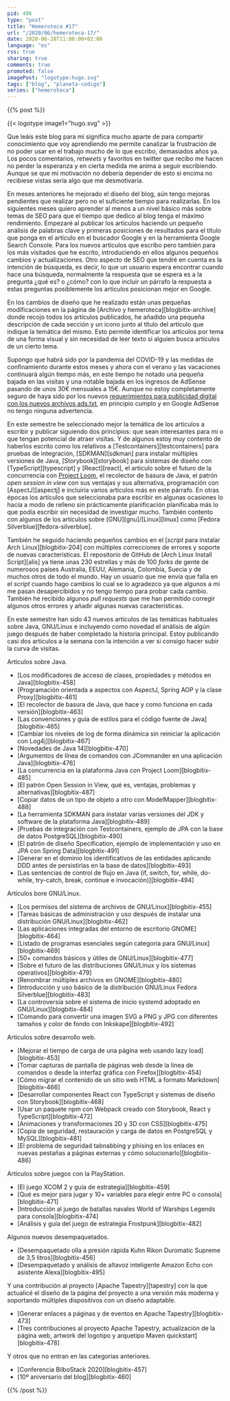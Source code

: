 ```yaml
---
pid: 496
type: "post"
title: "Hemeroteca #17"
url: "/2020/06/hemeroteca-17/"
date: 2020-06-28T11:00:00+02:00
language: "es"
rss: true
sharing: true
comments: true
promoted: false
imagePost: "logotype:hugo.svg"
tags: ["blog", "planeta-codigo"]
series: ["hemeroteca"]
---
```


{{% post %}}

{{< logotype image1="hugo.svg" >}}

Que leáis este blog para mi significa mucho aparte de para compartir conocimiento que voy aprendiendo me permite canalizar la frustración de no poder usar en el trabajo mucho de lo que escribo, demasiados años ya. Los pocos comentarios, _retweets_ y favoritos en twitter que recibo me hacen no perder la esperanza y en cierta medida me anima a seguir escribiendo. Aunque se que mi motivación no debería depender de esto si encima no recibiese vistas sería algo que me desmotivaría.

En meses anteriores he mejorado el diseño del blog, aún tengo mejoras pendientes que realizar pero no el suficiente tiempo para realizarlas. En los siguientes meses quiero aprender al menos a un nivel básico más sobre temas de SEO para que el tiempo que dedico al blog tenga el máximo rendimiento. Empezaré al publicar los artículos haciendo un pequeño análisis de palabras clave y primeras posiciones de resultados para el título que ponga en el artículo en el buscador Google y en la herramienta Google Search Console. Para los nuevos artículos que escribo pero también para los más visitados que he escrito, introduciendo en ellos algunos pequeños cambios y actualizaciones. Otro aspecto de SEO que tendré en cuenta es la intención de búsqueda, es decir, lo que un usuario espera encontrar cuando hace una búsqueda, normalmente la respuesta que se espera es a la pregunta ¿qué es? o ¿cómo? con lo que incluir un párrafo la respuesta a estas preguntas posiblemente los artículos posicionan mejor en Google.

En los cambios de diseño que he realizado están unas pequeñas modificaciones en la página de [Archivo y hemeroteca][blogbitix-archive] donde recojo todos los artículos publicados, he añadido una pequeña descripción de cada sección y un icono junto al título del artículo que indique la temática del mismo. Esto permite identificar los artículos por tema de una forma visual y sin necesidad de leer texto si alguien busca artículos de un cierto tema.

Supongo que habrá sido por la pandemia del COVID-19 y las medidas de confinamiento durante estos meses y ahora con el verano y las vacaciones continuará algún tiempo más, en este tiempo he notado una pequeña bajada en las visitas y una notable bajada en los ingresos de AdSense pasando de unos 30€ mensuales a 15€. Aunque no estoy completamente seguro de haya sido por los nuevos [requerimientos para publicidad digital con los nuevos archivos ads.txt](https://iabtechlab.com/ads-txt/), en principio cumplo y en Google AdSense no tengo ninguna advertencia.

En este semestre he seleccionado mejor la temática de los artículos a escribir y publicar siguiendo dos principios: que sean interesantes para mi o que tengan potencial de atraer visitas. Y de algunos estoy muy contento de haberlos escrito como los relativos a [Testcontainers][testcontainers] para pruebas de integración, [SDKMAN][sdkman] para instalar múltiples versiones de Java, [Storybook][storybook] para sistemas de diseño con [TypeScript][typescript] y [React][react], el artículo sobre el futuro de la concurrencia con [Project Loom](http://openjdk.java.net/projects/loom/), el recolector de basura de Java, el patrón _open session in view_ con sus ventajas y sus alternativa, programación con [AspectJ][aspectj] e incluiría varios artículos más en este párrafo. En otras épocas los artículos que seleccionaba para escribir en algunas ocasiones lo hacía a modo de relleno sin prácticamente planificación planificaba más lo que podía escribir sin necesidad de investigar mucho. También contento con algunos de los artículos sobre [GNU][gnu]/[Linux][linux] como [Fedora Silverblue][fedora-silverblue].

También he seguido haciendo pequeños cambios en el [_script_ para instalar Arch Linux][blogbitix-204] con múltiples correcciones de errores y soporte de nuevas características. El repositorio de GitHub de [Arch Linux Install Script][alis] ya tiene unas 230 estrellas y más de 100 _forks_ de gente de numerosos países Australia, EEUU, Alemania, Colombia, Suecia y de muchos otros de todo el mundo. Hay un usuario que me envía que falla en el _script_ cuando hago cambios lo cual se lo agradezco ya que algunos a mi me pasan desapercibidos y no tengo tiempo para probar cada cambio. También he recibido algunos _pull requests_ que me han permitido corregir algunos otros errores y añadir algunas nuevas características.

En este semestre han sido 43 nuevos artículos de las temáticas habituales sobre Java, GNU/Linux e incluyendo como novedad el análisis de algún juego después de haber completado la historia principal. Estoy publicando casi dos artículos a la semana con la intención a ver si consigo hacer subir la curva de visitas.

Artículos sobre Java.

* [Los modificadores de acceso de clases, propiedades y métodos en Java][blogbitix-458]
* [Programación orientada a aspectos con AspectJ, Spring AOP y la clase Proxy][blogbitix-461]
* [El recolector de basura de Java, que hace y como funciona en cada versión][blogbitix-463]
* [Las convenciones y guía de estilos para el código fuente de Java][blogbitix-465]
* [Cambiar los niveles de log de forma dinámica sin reiniciar la aplicación con Log4j][blogbitix-467]
* [Novedades de Java 14][blogbitix-470]
* [Argumentos de línea de comandos con JCommander en una aplicación Java][blogbitix-476]
* [La concurrencia en la plataforma Java con Project Loom][blogbitix-485]
* [El patrón Open Session in View, qué es, ventajas, problemas y alternativas][blogbitix-487]
* [Copiar datos de un tipo de objeto a otro con ModelMapper][blogbitix-488]
* [La herramienta SDKMAN para instalar varias versiones del JDK y software de la plataforma Java][blogbitix-489]
* [Pruebas de integración con Testcontainers, ejemplo de JPA con la base de datos PostgreSQL][blogbitix-490]
* [El patrón de diseño Specification, ejemplo de implementación y uso en JPA con Spring Data][blogbitix-491]
* [Generar en el dominio los identificativos de las entidades aplicando DDD antes de persistirlas en la base de datos][blogbitix-493]
* [Las sentencias de control de flujo en Java (if, switch, for, while, do-while, try-catch, break, continue e invocación)][blogbitix-494]

Artículos bore GNU/Linux.

* [Los permisos del sistema de archivos de GNU/Linux][blogbitix-455]
* [Tareas básicas de administración y uso después de instalar una distribución GNU/Linux][blogbitix-462]
* [Las aplicaciones integradas del entorno de escritorio GNOME][blogbitix-464]
* [Listado de programas esenciales según categoría para GNU/Linux][blogbitix-469]
* [50+ comandos básicos y útiles de GNU/Linux][blogbitix-477]
* [Sobre el futuro de las distribuciones GNU/Linux y los sistemas operativos][blogbitix-479]
* [Renombrar múltiples archivos en GNOME][blogbitix-480]
* [Introducción y uso básico de la distribución GNU/Linux Fedora Silverblue][blogbitix-483]
* [La controversia sobre el sistema de inicio systemd adoptado en GNU/Linux][blogbitix-484]
* [Comando para convertir una imagen SVG a PNG y JPG con diferentes tamaños y color de fondo con Inkskape][blogbitix-492]

Artículos sobre desarrollo web.

* [Mejorar el tiempo de carga de una página web usando lazy load][blogbitix-453]
* [Tomar capturas de pantalla de páginas web desde la línea de comandos o desde la interfaz gráfica con Firefox][blogbitix-454]
* [Cómo migrar el contenido de un sitio web HTML a formato Markdown][blogbitix-466]
* [Desarrollar componentes React con TypeScript y sistemas de diseño con Storybook][blogbitix-468]
* [Usar un paquete npm con Webpack creado con Storybook, React y TypeScript][blogbitix-472]
* [Animaciones y transformaciones 2D y 3D con CSS][blogbitix-475]
* [Copia de seguridad, restauración y carga de datos en PostgreSQL y MySQL][blogbitix-481]
* [El problema de seguridad tabnabbing y phising en los enlaces en nuevas pestañas a páginas externas y cómo solucionarlo][blogbitix-486]

Artículos sobre juegos con la PlayStation.

* [El juego XCOM 2 y guía de estrategia][blogbitix-459]
* [Qué es mejor para jugar y 10+ variables para elegir entre PC o consola][blogbitix-471]
* [Introducción al juego de batallas navales World of Warships Legends para consola][blogbitix-474]
* [Análisis y guía del juego de estrategia Frostpunk][blogbitix-482]

Algunos nuevos desempaquetados.

* [Desempaquetado olla a presión rápida Kuhn Rikon Duromatic Supreme de 3,5 litros][blogbitix-456]
* [Desempaquetado y análisis de altavoz inteligente Amazon Echo con asistente Alexa][blogbitix-495]

Y una contribución al proyecto [Apache Tapestry][tapestry] con la que actualicé el diseño de la página del proyecto a una versión más moderna y soportando múltiples dispositivos con un diseño adaptable.

* [Generar enlaces a páginas y de eventos en Apache Tapestry][blogbitix-473]
* [Tres contribuciones al proyecto Apache Tapestry, actualización de la página web, artwork del logotipo y arquetipo Maven quickstart][blogbitix-478]

Y otros que no entran en las categorías anteriores.

* [Conferencia BilboStack 2020][blogbitix-457]
* [10º aniversario del blog][blogbitix-460]

{{% /post %}}
